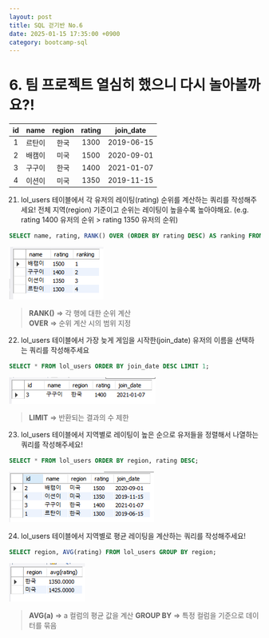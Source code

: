 ```yaml
---
layout: post
title: SQL 걷기반 No.6
date: 2025-01-15 17:35:00 +0900
category: bootcamp-sql
---
```


# 6. 팀 프로젝트 열심히 했으니 다시 놀아볼까요?!

| id | name | region | rating | join_date |
|:--:|:----:|:------:|:------:|:---------:|
| 1  | 르탄이 | 한국  | 1300   | 2019-06-15 |
| 2  | 배캠이 | 미국  | 1500   | 2020-09-01 |
| 3  | 구구이 | 한국  | 1400   | 2021-01-07 |
| 4  | 이션이 | 미국  | 1350   | 2019-11-15 |

21. lol_users 테이블에서 각 유저의 레이팅(rating) 순위를 계산하는 쿼리를 작성해주세요! 전체 지역(region) 기준이고 순위는 레이팅이 높을수록 높아야해요. (e.g. rating 1400 유저의 순위 > rating 1350 유저의 순위)
```sql
SELECT name, rating, RANK() OVER (ORDER BY rating DESC) AS ranking FROM lol_users;
```
![walk6-21](/public/img/walk6-21.png)
> **RANK()** => 각 행에 대한 순위 계산  
**OVER** => 순위 계산 시의 범위 지정

22. lol_users 테이블에서 가장 늦게 게임을 시작한(join_date) 유저의 이름을 선택하는 쿼리를 작성해주세요
```sql
SELECT * FROM lol_users ORDER BY join_date DESC LIMIT 1;
```
![walk6-22](/public/img/walk6-22.png)
> **LIMIT** => 반환되는 결과의 수 제한

23. lol_users 테이블에서 지역별로 레이팅이 높은 순으로 유저들을 정렬해서 나열하는 쿼리를 작성해주세요!
```sql
SELECT * FROM lol_users ORDER BY region, rating DESC;
```
![walk6-23](/public/img/walk6-23.png)

24. lol_users 테이블에서 지역별로 평균 레이팅을 계산하는 쿼리를 작성해주세요!
```sql
SELECT region, AVG(rating) FROM lol_users GROUP BY region;
```
![walk6-24](/public/img/walk6-24.png)
> **AVG(a)** => a 컬럼의 평균 값을 계산
**GROUP BY** => 특정 컬럼을 기준으로 데이터를 묶음
